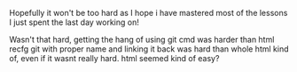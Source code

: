 Hopefully it won't be too hard as I hope i have mastered most of the lessons I just spent the last day working on!

Wasn't that hard, getting the hang of using git cmd was harder than html
recfg git with proper name and linking it back was hard than whole html kind of, even if it wasnt really hard. html seemed kind of easy?